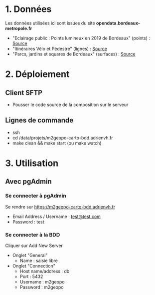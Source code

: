 # 1. Données

Les données utilisées ici sont issues du site **opendata.bordeaux-metropole.fr**

- "Eclairage public : Points lumineux en 2019 de Bordeaux" (points) :
[Source](https://opendata.bordeaux-metropole.fr/explore/dataset/bor_ptlum/information/)
- "Itinéraires Vélo et Pédestre" (lignes) :
[Source](https://opendata.bordeaux-metropole.fr/explore/dataset/pc_itinerance_l/information/)
- "Parcs, jardins et squares de Bordeaux" (surfaces) :
[Source](https://opendata.bordeaux-metropole.fr/explore/dataset/bor_parcjardin/information/)

# 2. Déploiement

## Client SFTP

- Pousser le code source de la composition sur le serveur

## Lignes de commande

- ssh
- cd /data/projets/m2geopo-carto-bdd.adrienvh.fr
- make clean && make start (ou make watch)

# 3. Utilisation

## Avec pgAdmin

### Se connecter à pgAdmin

Se rendre sur https://m2geopo-carto-bdd.adrienvh.fr

- Email Address / Username : test@test.com
- Password : test

### Se connecter à la BDD

Cliquer sur Add New Server

- Onglet "General"
  - Name : saisie libre
- Onglet "Connection"
  - Host name/address : db
  - Port : 5432
  - Username : m2geopo
  - Password : m2geopo